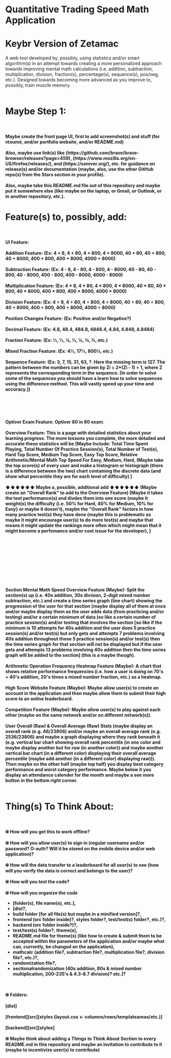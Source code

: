 # Quantitative Trading Speed Math Application
# Keybr Version of Zetamac
A web tool developed by, possibly, using statistics and/or smart algorithm(s) in an attempt towards creating a more personalized approach towards improving mental math calculations (i.e. addition, subtraction, multiplication, division, fraction(s), percentage(s), sequence(s), pos/neg, etc.). Designed towards becoming more advanced as you improve to, possibly, train muscle memory.
<br></br>
<h1> Maybe Step 1: </h1>
<br></br>
<b> Maybe create the front page UI, first to add screenshot(s) and stuff (for résumé, and/or portfolio website, and/or README.md) </b>
<br><br>
<b> Also, maybe use link(s) like (https://github.com/brave/brave-browser/releases?page=459), (https://www.mozilla.org/en-US/firefox/releases/), and (https://semver.org/), etc. for guidance on release(s) and/or documentation (maybe, also, use the other GitHub repo(s) from the Stars section in your profile). </b>
<br><br>
<b> Also, maybe take this README.md file out of this repository and maybe put it somewhere else (like maybe on the laptop, or Gmail, or Outlook, or in another repository, etc.).<b>
<h1> Feature(s) to, possibly, add: </h1>
<br></br>
<b> UI Feature:</b>
<!--- <br></br>
<table>
<tr>
<th>&emsp;&emsp;&emsp;&emsp;&emsp;&emsp;&emsp;&emsp;&emsp;&emsp;&nbsp;Possible List&emsp;&emsp;&emsp;&emsp;&emsp;&emsp;&emsp;&emsp;&emsp;&nbsp;&nbsp;</td>
</tr>
</table>
<br></br>
--->
<!---
|Column 1|Column 2|Column 3|
|:---:|:---:|:---:|
|Front Page|About|Row 8 Column 3|
|Row 2 Column1|Credits (maybe follow Monkeytype)|Row 2 Column 3|
--->
<br></br>
<b> Addition Feature:</b> (Ex: 4 + 8, 4 + 80, 4 + 800, 4 + 8000, 40 + 80, 40 + 800, 40 + 8000, 400 + 800, 400 + 8000, 4000 + 8000)
<br></br>
<b> Subtraction Feature: </b> (Ex: 4 - 8, 4 - 80, 4 - 800, 4 - 8000, 40 - 80, 40 - 800, 40 - 8000, 400 - 800, 400 - 8000, 4000 - 8000)
<br></br>
<b> Multiplication Feature: </b>  (Ex: 4 × 8, 4 × 80, 4 × 800, 4 × 8000, 40 × 80, 40 × 800, 40 × 8000, 400 × 800, 400 × 8000, 4000 × 8000)
<br></br>
<b> Division Feature: </b> (Ex: 4 ÷ 8, 4 ÷ 80, 4 ÷ 800, 4 ÷ 8000, 40 ÷ 80, 40 ÷ 800, 40 ÷ 8000, 400 ÷ 800, 400 ÷ 8000, 4000 ÷ 8000)
<br></br>
<b> Position Changes Feature: </b> (Ex: Positive and/or Negative?)
<br></br>
<b> Decimal Feature: </b> (Ex: 4.8, 48.4, 484.8, 4848.4, 4.84, 4.848, 4.8484)
<br></br>
<b> Fraction Feature: </b> (Ex: ½, ⅓, ¼, ⅕, ⅙, ¾, ⅞, etc.)
<br></br>
<b> Mixed Fraction Feature: </b> (Ex: 4½, 17⅓, 800¼, etc.)
<br></br>
<b> Sequence Feature: </b> (Ex: 3, 7, 15, 31, 63, ?. Here the missing term is 127. The pattern between the numbers can be given by Zi = 2*(Zi - 1) + 1, where Z represents the corresponding term in the sequence. [In order to solve some of the sequences you should have a learn how to solve sequences using the difference method. This will vastly speed up your time and accuracy.])
<br></br>
<b>  </b>
<br></br>
<b>  </b>
<br></br>
<b> Optiver Exam Feature: Optiver 80 in 80 exam. </b>
<br></br>
<b> Overview Feature: </b> This is a page with detailed statistics about your learning progress. The more lessons you complete, the more detailed and accurate these statistics will be [Maybe Include: Total Time Spent Playing, Total Number Of Practice Session(s), Total Number of Test(s), Hard Top Score, Medium Top Score, Easy Top Score, Relative Arithmetic/Mental Math Top Speed For Easy, Medium, Hard, (Maybe take the top score(s) of every user and make a histogram or histograph (there is a difference between the two) chart containing the discrete data (and show what percentile they are for each level of difficulty) ]
<br></br>
<b> ⬆⬆⬆⬆⬆⬆ Maybe a, possible, additional add ⬆⬆⬆⬆⬆⬆ <b>
(Maybe create an "Overall Rank" to add to the Overview Feature) [Maybe it takes the test performance(s) and divdes them into one score (maybe it weight(s) the difficulty {i.e. 50% for Hard, 40% for Medium, 10% for Easy} or maybe it doesn't), maybe the "Overall Rank" factors in how many practice test(s) they have done (maybe this is problematic as maybe it might encourage user(s) to do more test(s) and maybe that means it might update the rankings more often which might mean that it might become a perfomance and/or cost issue for the developer), ]
<br></br>
<b>  </b>
<br></br>

<br></br>
<b>  </b>
<br></br>
<b>  </b> 
<br></br>
<b> Section Mental Math Speed Overview Feature (Maybe): </b> Split the section(s) up (i.e. 40s addition, 30s division, 2-digit mixed number subtraction, etc.) and create a time series graph (line chart) showing the progression of the user for that section (maybe display all of them at once and/or maybe display them as the user adds data (from practicing and/or testing) and/or a certain minimum of data (so like a certain number of practice session(s) and/or testing that involves the section [so like if the minimum is 10 attempts for 40s addition and the user does 5 practice session(s) and/or test(s) but only gets and attempts 7 problems involving 40s addition throughout those 5 practice session(s) and/or test(s) then the time series graph for that section will not be displayed but if the user gets and attempts 13 problems involving 40s addition then the time series graph will be added to the section] (this is a maybe though).
<br></br>
<b> Arithmetic Operation Frequency Heatmap Feature (Maybe): </b> A chart that shows relative performance frequencies (i.e. how a user is doing on 70's + 40's addition, 20's times a mixed number fraction, etc.) as a heatmap. </b>
<br></br>
<b> High Score Website Feature (Maybe): </b> Maybe allow user(s) to create an account in the application and then maybe allow them to submit their high score to an online leaderboard.
<br></br>
<b> Competition Feature (Maybe): </b> Maybe allow user(s) to play against each other (maybe on the same network and/or on different network(s)).
<br></br>
User Overall (Raw) & Overall Average (Raw) Stats (maybe display an overall rank (e.g. 46/23806) and/or maybe an overall average rank (e.g. 2536/23806) and maybe a graph displaying where they rank beneath it (e.g. vertical bar chart showing overall rank percentile (in one color and maybe display another but for raw (in another color)) and maybe another vertical bar chart (in a different color) displaying their overall average percentile (maybe add another (in a different color) displaying raw))). Then maybe on the other half (maybe top half) you display best category performance and worst category performance. Maybe below it you display an attendance calender for the month and maybe a see more button in the bottom right corner.
<br></br>
<h1>Thing(s) To Think About:</h1>
<br></br>
⦿ How will you get this to work offline?
<br></br>
⦿ How will you allow user(s) to sign in (regular username and/or password? O-auth? Will it be stored on the mobile device and/or web application)?
<br></br>
⦿ How will the data transfer to a leaderboard for all user(s) to see (how will you verify the data is correct and belongs to the user)?
<br></br>
⦿ How will you test the code?
<br></br>
⦿ How will you organize the code 
<ul>
<li>[folder(s), file name(s), etc.], </li>
<li>[dist?, </li>
<li>build folder [for all file(s) but maybe in a minified version]?, </li>
<li>frontend (src folder inside)?, styles folder?, test/test(s) folder?, etc.)?, </li>
<li>backend (src folder inside?)?, </li>
<li>test/test(s) folder?, theme(s), 
<li>README.md file for theme(s) (like how to create & submit them to be accepted within the parameters of the application and/or maybe what can, currently, be changed on the application), </li>
<li>mathcalc (addition file?, subtraction file?, multiplication file?, division file?, etc.)?, </li>
<li>randomization file?, </li>
<li>sectionalrandomization (40s addition, 80s & mixed number multiplication, 200-235's & 4.3-8.7 division)? etc.]?
</ul>
<br></br>
⦿ Folders: 
<br></br>
[dist]
<br></br>
[frontend][src][styles (layout.css <- columns/rows/templateareas/etc.)]
<br></br>
[backend][src][styles]
<br></br>
⦿ Maybe think about adding a Things to Think About Section to every README.md in this repository and maybe an invitation to contribute to it (maybe to incentivize user(s) to contribute)
<br></br>
